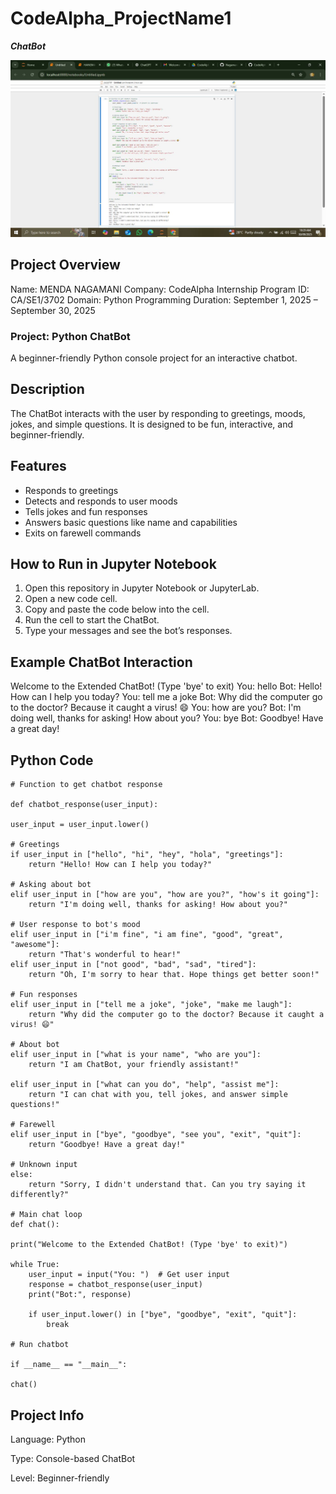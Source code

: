 # CodeAlpha_ProjectName1


***ChatBot***

![ChatBot Screenshot](https://github.com/NagamaniMenda/CodeAlpha_ProjectName1/blob/main/chatbot.JPG?raw=true)

## Project Overview

Name: MENDA NAGAMANI
Company: CodeAlpha Internship Program
ID: CA/SE1/3702
Domain: Python Programming
Duration: September 1, 2025 – September 30, 2025

### Project: Python ChatBot

A beginner-friendly Python console project for an interactive chatbot.

## Description

The ChatBot interacts with the user by responding to greetings, moods, jokes, and simple questions. It is designed to be fun, interactive, and beginner-friendly.

## Features

* Responds to greetings
* Detects and responds to user moods
* Tells jokes and fun responses
* Answers basic questions like name and capabilities
* Exits on farewell commands

## How to Run in Jupyter Notebook

1. Open this repository in Jupyter Notebook or JupyterLab.
2. Open a new code cell.
3. Copy and paste the code below into the cell.
4. Run the cell to start the ChatBot.
5. Type your messages and see the bot’s responses.

## Example ChatBot Interaction

Welcome to the Extended ChatBot! (Type 'bye' to exit)
You: hello
Bot: Hello! How can I help you today?
You: tell me a joke
Bot: Why did the computer go to the doctor? Because it caught a virus! 😄
You: how are you?
Bot: I'm doing well, thanks for asking! How about you?
You: bye
Bot: Goodbye! Have a great day!

## Python Code

    # Function to get chatbot response

    def chatbot_response(user_input):

    user_input = user_input.lower()

    # Greetings
    if user_input in ["hello", "hi", "hey", "hola", "greetings"]:
        return "Hello! How can I help you today?"
    
    # Asking about bot
    elif user_input in ["how are you", "how are you?", "how's it going"]:
        return "I'm doing well, thanks for asking! How about you?"
    
    # User response to bot's mood
    elif user_input in ["i'm fine", "i am fine", "good", "great", "awesome"]:
        return "That's wonderful to hear!"
    elif user_input in ["not good", "bad", "sad", "tired"]:
        return "Oh, I'm sorry to hear that. Hope things get better soon!"

    # Fun responses
    elif user_input in ["tell me a joke", "joke", "make me laugh"]:
        return "Why did the computer go to the doctor? Because it caught a virus! 😄"
    
    # About bot
    elif user_input in ["what is your name", "who are you"]:
        return "I am ChatBot, your friendly assistant!"

    elif user_input in ["what can you do", "help", "assist me"]:
        return "I can chat with you, tell jokes, and answer simple questions!"
    
    # Farewell
    elif user_input in ["bye", "goodbye", "see you", "exit", "quit"]:
        return "Goodbye! Have a great day!"
    
    # Unknown input
    else:
        return "Sorry, I didn't understand that. Can you try saying it differently?"

    # Main chat loop
    def chat():
    
    print("Welcome to the Extended ChatBot! (Type 'bye' to exit)")
    
    while True:
        user_input = input("You: ")  # Get user input
        response = chatbot_response(user_input)
        print("Bot:", response)
        
        if user_input.lower() in ["bye", "goodbye", "exit", "quit"]:
            break

    # Run chatbot

    if __name__ == "__main__":

    chat()


## Project Info

Language: Python

Type: Console-based ChatBot

Level: Beginner-friendly
